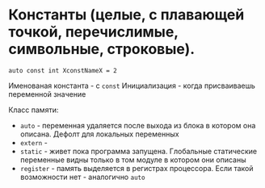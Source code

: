 # Константы (целые, с плавающей точкой, перечислимые, символьные, строковые). 

`auto const int XconstNameX = 2`

Именованая константа - с `const`
Инициализация - когда присваиваешь переменной значение

Класс памяти:
- `auto` - переменная удаляется после выхода из блока в котором она описана. Дефолт для локальных переменных
- `extern` - 
- `static` - живет пока программа запущена. Глобальные статические переменные видны только в том модуле в котором они описаны
- `register` - память выделяется в регистрах процессора. Если такой возможности нет - аналогично `auto`